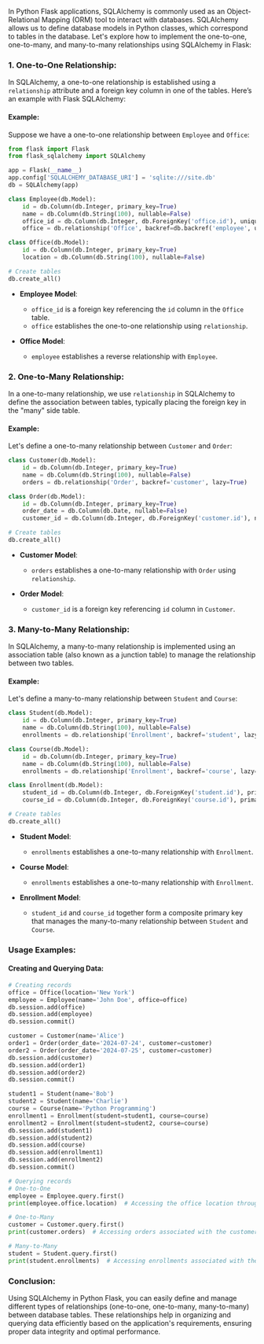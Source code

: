In Python Flask applications, SQLAlchemy is commonly used as an Object-Relational Mapping (ORM) tool to interact with databases. SQLAlchemy allows us to define database models in Python classes, which correspond to tables in the database. Let's explore how to implement the one-to-one, one-to-many, and many-to-many relationships using SQLAlchemy in Flask:

### 1. One-to-One Relationship:

In SQLAlchemy, a one-to-one relationship is established using a `relationship` attribute and a foreign key column in one of the tables. Here’s an example with Flask SQLAlchemy:

#### Example:

Suppose we have a one-to-one relationship between `Employee` and `Office`:

```python
from flask import Flask
from flask_sqlalchemy import SQLAlchemy

app = Flask(__name__)
app.config['SQLALCHEMY_DATABASE_URI'] = 'sqlite:///site.db'
db = SQLAlchemy(app)

class Employee(db.Model):
    id = db.Column(db.Integer, primary_key=True)
    name = db.Column(db.String(100), nullable=False)
    office_id = db.Column(db.Integer, db.ForeignKey('office.id'), unique=True)
    office = db.relationship('Office', backref=db.backref('employee', uselist=False))

class Office(db.Model):
    id = db.Column(db.Integer, primary_key=True)
    location = db.Column(db.String(100), nullable=False)

# Create tables
db.create_all()
```

- **Employee Model**: 
  - `office_id` is a foreign key referencing the `id` column in the `Office` table.
  - `office` establishes the one-to-one relationship using `relationship`.

- **Office Model**: 
  - `employee` establishes a reverse relationship with `Employee`.

### 2. One-to-Many Relationship:

In a one-to-many relationship, we use `relationship` in SQLAlchemy to define the association between tables, typically placing the foreign key in the "many" side table.

#### Example:

Let's define a one-to-many relationship between `Customer` and `Order`:

```python
class Customer(db.Model):
    id = db.Column(db.Integer, primary_key=True)
    name = db.Column(db.String(100), nullable=False)
    orders = db.relationship('Order', backref='customer', lazy=True)

class Order(db.Model):
    id = db.Column(db.Integer, primary_key=True)
    order_date = db.Column(db.Date, nullable=False)
    customer_id = db.Column(db.Integer, db.ForeignKey('customer.id'), nullable=False)

# Create tables
db.create_all()
```

- **Customer Model**: 
  - `orders` establishes a one-to-many relationship with `Order` using `relationship`.

- **Order Model**: 
  - `customer_id` is a foreign key referencing `id` column in `Customer`.

### 3. Many-to-Many Relationship:

In SQLAlchemy, a many-to-many relationship is implemented using an association table (also known as a junction table) to manage the relationship between two tables.

#### Example:

Let's define a many-to-many relationship between `Student` and `Course`:

```python
class Student(db.Model):
    id = db.Column(db.Integer, primary_key=True)
    name = db.Column(db.String(100), nullable=False)
    enrollments = db.relationship('Enrollment', backref='student', lazy=True)

class Course(db.Model):
    id = db.Column(db.Integer, primary_key=True)
    name = db.Column(db.String(100), nullable=False)
    enrollments = db.relationship('Enrollment', backref='course', lazy=True)

class Enrollment(db.Model):
    student_id = db.Column(db.Integer, db.ForeignKey('student.id'), primary_key=True)
    course_id = db.Column(db.Integer, db.ForeignKey('course.id'), primary_key=True)

# Create tables
db.create_all()
```

- **Student Model**:
  - `enrollments` establishes a one-to-many relationship with `Enrollment`.

- **Course Model**:
  - `enrollments` establishes a one-to-many relationship with `Enrollment`.

- **Enrollment Model**:
  - `student_id` and `course_id` together form a composite primary key that manages the many-to-many relationship between `Student` and `Course`.

### Usage Examples:

#### Creating and Querying Data:

```python
# Creating records
office = Office(location='New York')
employee = Employee(name='John Doe', office=office)
db.session.add(office)
db.session.add(employee)
db.session.commit()

customer = Customer(name='Alice')
order1 = Order(order_date='2024-07-24', customer=customer)
order2 = Order(order_date='2024-07-25', customer=customer)
db.session.add(customer)
db.session.add(order1)
db.session.add(order2)
db.session.commit()

student1 = Student(name='Bob')
student2 = Student(name='Charlie')
course = Course(name='Python Programming')
enrollment1 = Enrollment(student=student1, course=course)
enrollment2 = Enrollment(student=student2, course=course)
db.session.add(student1)
db.session.add(student2)
db.session.add(course)
db.session.add(enrollment1)
db.session.add(enrollment2)
db.session.commit()

# Querying records
# One-to-One
employee = Employee.query.first()
print(employee.office.location)  # Accessing the office location through the one-to-one relationship

# One-to-Many
customer = Customer.query.first()
print(customer.orders)  # Accessing orders associated with the customer

# Many-to-Many
student = Student.query.first()
print(student.enrollments)  # Accessing enrollments associated with the student
```

### Conclusion:

Using SQLAlchemy in Python Flask, you can easily define and manage different types of relationships (one-to-one, one-to-many, many-to-many) between database tables. These relationships help in organizing and querying data efficiently based on the application's requirements, ensuring proper data integrity and optimal performance.